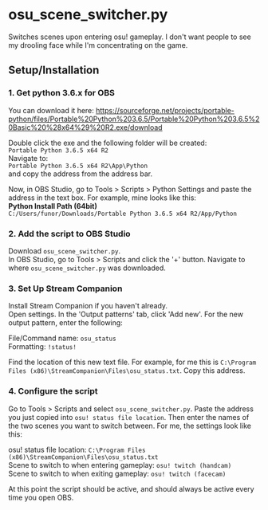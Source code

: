 # osu_scene_switcher.py
Switches scenes upon entering osu! gameplay. I don't want people to see my drooling face while I'm concentrating on the game.

## Setup/Installation
### 1. Get python 3.6.x for OBS
You can download it here: https://sourceforge.net/projects/portable-python/files/Portable%20Python%203.6.5/Portable%20Python%203.6.5%20Basic%20%28x64%29%20R2.exe/download  

Double click the exe and the following folder will be created:  
`Portable Python 3.6.5 x64 R2`  
Navigate to:  
`Portable Python 3.6.5 x64 R2\App\Python`  
and copy the address from the address bar.

Now, in OBS Studio, go to Tools > Scripts > Python Settings and paste the address in the text box. For example, mine looks like this:  
**Python Install Path (64bit)**  
`C:/Users/funor/Downloads/Portable Python 3.6.5 x64 R2/App/Python`

### 2. Add the script to OBS Studio
Download `osu_scene_switcher.py`.  
In OBS Studio, go to Tools > Scripts and click the '+' button. Navigate to where `osu_scene_switcher.py` was downloaded.

### 3. Set Up Stream Companion
Install Stream Companion if you haven't already.  
Open settings. In the 'Output patterns' tab, click 'Add new'. For the new output pattern, enter the following:  

File/Command name: `osu_status`  
Formatting: `!status!`  

Find the location of this new text file. For example, for me this is `C:\Program Files (x86)\StreamCompanion\Files\osu_status.txt`. Copy this address.  

### 4. Configure the script
Go to Tools > Scripts and select `osu_scene_switcher.py`. Paste the address you just copied into `osu! status file location`. Then enter the names of the two scenes you want to switch between. For me, the settings look like this:  

osu! status file location: `C:\Program Files (x86)\StreamCompanion\Files\osu_status.txt`  
Scene to switch to when entering gameplay: `osu! twitch (handcam)`  
Scene to switch to when exiting gameplay: `osu! twitch (facecam)`  

At this point the script should be active, and should always be active every time you open OBS.
